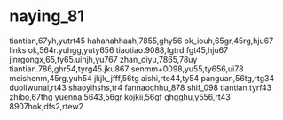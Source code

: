 # naying_81
tiantian,67yh,yutrt45
hahahahhaah,7855,ghy56
ok_iouh,65gr,45rg,hju67
links ok,564r.yuhgg,yuty656
tiaotiao.9088,fgtrd,fgt45,hju67
jinrgongx,65,ty65.uihjh,yu767
zhan_oiyu,7865,78uy
tiantian.786,ghr54,tyrg45.jku867
senmm+0098,yu55,ty656,ui78
meishenm,45rg,yuh54
jkjk_jfff,56tg
aishi,rte44,ty54
panguan,56tg,rtg34
duoliwunai,rt43
shaoyihshs,tr4
fannaochhu_878
shif_098
tiantian,tyrf43
zhibo,67thg
yuenna,5643,56gr
kojkii,56gf
ghgghu,y556,rt43
8907hok,dfs2,rtew2
